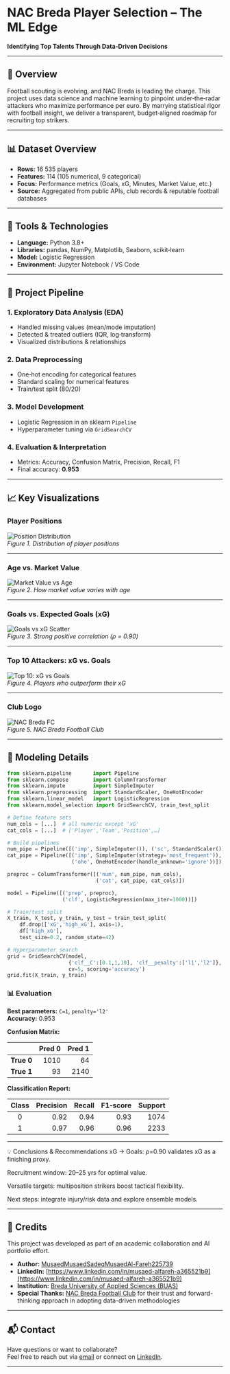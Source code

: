 # NAC Breda Player Selection – The ML Edge  
**Identifying Top Talents Through Data‑Driven Decisions**  

---

## 📌 Overview  
Football scouting is evolving, and NAC Breda is leading the charge. This project uses data science and machine learning to pinpoint under‑the‑radar attackers who maximize performance per euro. By marrying statistical rigor with football insight, we deliver a transparent, budget‑aligned roadmap for recruiting top strikers.

---

## 📊 Dataset Overview  
- **Rows:** 16 535 players  
- **Features:** 114 (105 numerical, 9 categorical)  
- **Focus:** Performance metrics (Goals, xG, Minutes, Market Value, etc.)  
- **Source:** Aggregated from public APIs, club records & reputable football databases  

---

## 🔧 Tools & Technologies  
- **Language:** Python 3.8+  
- **Libraries:** pandas, NumPy, Matplotlib, Seaborn, scikit‑learn  
- **Model:** Logistic Regression  
- **Environment:** Jupyter Notebook / VS Code  

---

## 🧪 Project Pipeline  

### 1. Exploratory Data Analysis (EDA)  
- Handled missing values (mean/mode imputation)  
- Detected & treated outliers (IQR, log‑transform)  
- Visualized distributions & relationships  

### 2. Data Preprocessing  
- One‑hot encoding for categorical features  
- Standard scaling for numerical features  
- Train/test split (80/20)  

### 3. Model Development  
- Logistic Regression in an sklearn `Pipeline`  
- Hyperparameter tuning via `GridSearchCV`  

### 4. Evaluation & Interpretation  
- Metrics: Accuracy, Confusion Matrix, Precision, Recall, F1  
- Final accuracy: **0.953**  

---

## 📈 Key Visualizations  

### Player Positions  
![Position Distribution](https://github.com/MusaedMusaedSadeqMusaedAl-Fareh225739/AI-DataScience-Portfolio/blob/main/projects/NAC%20Breda%20AI%20Player%20Selection/visuals/POST.png)  
*Figure 1. Distribution of player positions*

---

### Age vs. Market Value  
![Market Value vs Age](https://github.com/MusaedMusaedSadeqMusaedAl-Fareh225739/AI-DataScience-Portfolio/blob/main/projects/NAC%20Breda%20AI%20Player%20Selection/visuals/AGE.png)  
*Figure 2. How market value varies with age*

---

### Goals vs. Expected Goals (xG)  
![Goals vs xG Scatter](https://github.com/MusaedMusaedSadeqMusaedAl-Fareh225739/AI-DataScience-Portfolio/blob/main/projects/NAC%20Breda%20AI%20Player%20Selection/visuals/scatter.png)  
*Figure 3. Strong positive correlation (ρ = 0.90)*

---

### Top 10 Attackers: xG vs. Goals  
![Top 10: xG vs Goals](https://github.com/MusaedMusaedSadeqMusaedAl-Fareh225739/AI-DataScience-Portfolio/blob/main/projects/NAC%20Breda%20AI%20Player%20Selection/visuals/TOP%2010.png)  
*Figure 4. Players who outperform their xG*

---

### Club Logo  
![NAC Breda FC](https://github.com/MusaedMusaedSadeqMusaedAl-Fareh225739/AI-DataScience-Portfolio/blob/main/projects/NAC%20Breda%20AI%20Player%20Selection/visuals/NAC.jpg)  
*Figure 5. NAC Breda Football Club*

---

## 🤖 Modeling Details  

```python
from sklearn.pipeline       import Pipeline
from sklearn.compose        import ColumnTransformer
from sklearn.impute         import SimpleImputer
from sklearn.preprocessing  import StandardScaler, OneHotEncoder
from sklearn.linear_model   import LogisticRegression
from sklearn.model_selection import GridSearchCV, train_test_split

# Define feature sets
num_cols = [...]  # all numeric except 'xG'
cat_cols = [...]  # ['Player','Team','Position',…]

# Build pipelines
num_pipe = Pipeline([('imp', SimpleImputer()), ('sc', StandardScaler())])
cat_pipe = Pipeline([('imp', SimpleImputer(strategy='most_frequent')),
                     ('ohe', OneHotEncoder(handle_unknown='ignore'))])

preproc = ColumnTransformer([('num', num_pipe, num_cols),
                             ('cat', cat_pipe, cat_cols)])

model = Pipeline([('prep', preproc),
                  ('clf', LogisticRegression(max_iter=1000))])

# Train/test split
X_train, X_test, y_train, y_test = train_test_split(
    df.drop(['xG','high_xG'], axis=1),
    df['high_xG'],
    test_size=0.2, random_state=42)

# Hyperparameter search
grid = GridSearchCV(model,
                    {'clf__C':[0.1,1,10], 'clf__penalty':['l1','l2']},
                    cv=5, scoring='accuracy')
grid.fit(X_train, y_train)
```
### 📊 Evaluation

**Best parameters:** `C=1`, `penalty='l2'`  
**Accuracy:** 0.953  

**Confusion Matrix:**

|           | Pred 0 | Pred 1 |
|:----------|-------:|-------:|
| **True 0**|   1010 |     64 |
| **True 1**|     93 |   2140 |

**Classification Report:**

| Class | Precision | Recall | F1‑score | Support |
|:-----:|----------:|-------:|---------:|--------:|
| 0     |      0.92 |   0.94 |     0.93 |    1074 |
| 1     |      0.97 |   0.96 |     0.96 |    2233 |

---

💡 Conclusions & Recommendations
xG → Goals: ρ=0.90 validates xG as a finishing proxy.

Recruitment window: 20–25 yrs for optimal value.

Versatile targets: multiposition strikers boost tactical flexibility.

Next steps: integrate injury/risk data and explore ensemble models.

---
## 🙌 Credits

This project was developed as part of an academic collaboration and AI portfolio effort.

- **Author:** [MusaedMusaedSadeqMusaedAl-Fareh225739](https://github.com/MusaedMusaedSadeqMusaedAl-Fareh225739)  
- **LinkedIn:** [https://www.linkedin.com/in/musaed-alfareh-a365521b9](https://www.linkedin.com/in/musaed-alfareh-a365521b9)  
- **Institution:** [Breda University of Applied Sciences (BUAS)](https://www.buas.nl/en)  
- **Special Thanks:** [NAC Breda Football Club](https://www.nac.nl/) for their trust and forward-thinking approach in adopting data-driven methodologies  

---

## 📬 Contact

Have questions or want to collaborate?  
Feel free to reach out via [email](mailto:jimalfareh@gmail.com) or connect on [LinkedIn](https://www.linkedin.com/in/musaed-alfareh-a365521b9).

---
